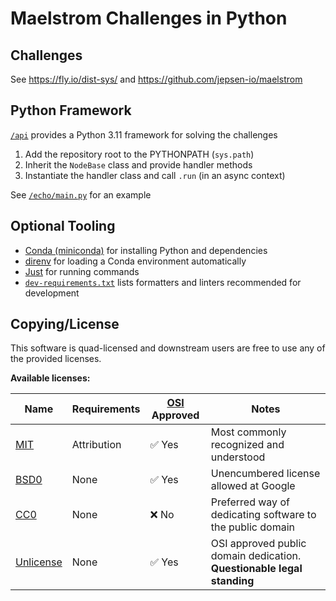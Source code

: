 # Maelstrom Challenges in Python

## Challenges

See https://fly.io/dist-sys/ and https://github.com/jepsen-io/maelstrom

## Python Framework

[`/api`](./api/) provides a Python 3.11 framework for solving the challenges

1. Add the repository root to the PYTHONPATH (`sys.path`)
2. Inherit the `NodeBase` class and provide handler methods
3. Instantiate the handler class and call `.run` (in an async context)

See [`/echo/main.py`](./echo/main.py) for an example

## Optional Tooling

- [Conda (miniconda)](https://docs.conda.io/) for installing Python and dependencies
- [direnv](https://direnv.net/) for loading a Conda environment automatically
- [Just](https://github.com/casey/just/) for running commands
- [`dev-requirements.txt`](./dev-requirements.txt) lists formatters and linters recommended for development

## Copying/License

This software is quad-licensed and downstream users are free to use any of the provided licenses.

**Available licenses:**

| Name           | Requirements | [OSI][1] Approved      | Notes                                                                  |
| -------------- | ------------ | ---------------------- | ---------------------------------------------------------------------- |
| [MIT][2]       | Attribution  | :white_check_mark: Yes | Most commonly recognized and understood                                |
| [BSD0][3]      | None         | :white_check_mark: Yes | Unencumbered license allowed at Google                                 |
| [CC0][4]       | None         | :x: No                 | Preferred way of dedicating software to the public domain              |
| [Unlicense][5] | None         | :white_check_mark: Yes | OSI approved public domain dedication. **Questionable legal standing** |

[1]: https://opensource.org/
[2]: ./MIT-LICENSE
[3]: ./BSD0-LICENSE
[4]: ./COPYING
[5]: ./UNLICENSE
